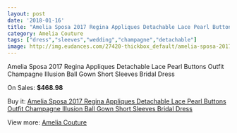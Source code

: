 ```yaml
---
layout: post
date: '2018-01-16'
title: "Amelia Sposa 2017 Regina Appliques Detachable Lace Pearl Buttons Outfit Champagne Illusion Ball Gown Short Sleeves Bridal Dress"
category: Amelia Couture
tags: ["dress","sleeves","wedding","champagne","detachable"]
image: http://img.eudances.com/27420-thickbox_default/amelia-sposa-2017-regina-appliques-detachable-lace-pearl-buttons-outfit-champagne-illusion-ball-gown-short-sleeves-bridal-dress.jpg
---
```

Amelia Sposa 2017 Regina Appliques Detachable Lace Pearl Buttons Outfit Champagne Illusion Ball Gown Short Sleeves Bridal Dress

On Sales: **$468.98**
<a href="https://www.eudances.com/en/amelia-couture/9157-amelia-sposa-2017-regina-appliques-detachable-lace-pearl-buttons-outfit-champagne-illusion-ball-gown-short-sleeves-bridal-dress.html"><amp-img layout="responsive" width="600" height="600" src="//img.eudances.com/27420-thickbox_default/amelia-sposa-2017-regina-appliques-detachable-lace-pearl-buttons-outfit-champagne-illusion-ball-gown-short-sleeves-bridal-dress.jpg" alt="Amelia Sposa 2017 Regina Appliques Detachable Lace Pearl Buttons Outfit Champagne Illusion Ball Gown Short Sleeves Bridal Dress 0" /></a>
<a href="https://www.eudances.com/en/amelia-couture/9157-amelia-sposa-2017-regina-appliques-detachable-lace-pearl-buttons-outfit-champagne-illusion-ball-gown-short-sleeves-bridal-dress.html"><amp-img layout="responsive" width="600" height="600" src="//img.eudances.com/27426-thickbox_default/amelia-sposa-2017-regina-appliques-detachable-lace-pearl-buttons-outfit-champagne-illusion-ball-gown-short-sleeves-bridal-dress.jpg" alt="Amelia Sposa 2017 Regina Appliques Detachable Lace Pearl Buttons Outfit Champagne Illusion Ball Gown Short Sleeves Bridal Dress 1" /></a>
<a href="https://www.eudances.com/en/amelia-couture/9157-amelia-sposa-2017-regina-appliques-detachable-lace-pearl-buttons-outfit-champagne-illusion-ball-gown-short-sleeves-bridal-dress.html"><amp-img layout="responsive" width="600" height="600" src="//img.eudances.com/27425-thickbox_default/amelia-sposa-2017-regina-appliques-detachable-lace-pearl-buttons-outfit-champagne-illusion-ball-gown-short-sleeves-bridal-dress.jpg" alt="Amelia Sposa 2017 Regina Appliques Detachable Lace Pearl Buttons Outfit Champagne Illusion Ball Gown Short Sleeves Bridal Dress 2" /></a>
<a href="https://www.eudances.com/en/amelia-couture/9157-amelia-sposa-2017-regina-appliques-detachable-lace-pearl-buttons-outfit-champagne-illusion-ball-gown-short-sleeves-bridal-dress.html"><amp-img layout="responsive" width="600" height="600" src="//img.eudances.com/27424-thickbox_default/amelia-sposa-2017-regina-appliques-detachable-lace-pearl-buttons-outfit-champagne-illusion-ball-gown-short-sleeves-bridal-dress.jpg" alt="Amelia Sposa 2017 Regina Appliques Detachable Lace Pearl Buttons Outfit Champagne Illusion Ball Gown Short Sleeves Bridal Dress 3" /></a>
<a href="https://www.eudances.com/en/amelia-couture/9157-amelia-sposa-2017-regina-appliques-detachable-lace-pearl-buttons-outfit-champagne-illusion-ball-gown-short-sleeves-bridal-dress.html"><amp-img layout="responsive" width="600" height="600" src="//img.eudances.com/27423-thickbox_default/amelia-sposa-2017-regina-appliques-detachable-lace-pearl-buttons-outfit-champagne-illusion-ball-gown-short-sleeves-bridal-dress.jpg" alt="Amelia Sposa 2017 Regina Appliques Detachable Lace Pearl Buttons Outfit Champagne Illusion Ball Gown Short Sleeves Bridal Dress 4" /></a>
<a href="https://www.eudances.com/en/amelia-couture/9157-amelia-sposa-2017-regina-appliques-detachable-lace-pearl-buttons-outfit-champagne-illusion-ball-gown-short-sleeves-bridal-dress.html"><amp-img layout="responsive" width="600" height="600" src="//img.eudances.com/27422-thickbox_default/amelia-sposa-2017-regina-appliques-detachable-lace-pearl-buttons-outfit-champagne-illusion-ball-gown-short-sleeves-bridal-dress.jpg" alt="Amelia Sposa 2017 Regina Appliques Detachable Lace Pearl Buttons Outfit Champagne Illusion Ball Gown Short Sleeves Bridal Dress 5" /></a>
<a href="https://www.eudances.com/en/amelia-couture/9157-amelia-sposa-2017-regina-appliques-detachable-lace-pearl-buttons-outfit-champagne-illusion-ball-gown-short-sleeves-bridal-dress.html"><amp-img layout="responsive" width="600" height="600" src="//img.eudances.com/27421-thickbox_default/amelia-sposa-2017-regina-appliques-detachable-lace-pearl-buttons-outfit-champagne-illusion-ball-gown-short-sleeves-bridal-dress.jpg" alt="Amelia Sposa 2017 Regina Appliques Detachable Lace Pearl Buttons Outfit Champagne Illusion Ball Gown Short Sleeves Bridal Dress 6" /></a>

Buy it: [Amelia Sposa 2017 Regina Appliques Detachable Lace Pearl Buttons Outfit Champagne Illusion Ball Gown Short Sleeves Bridal Dress](https://www.eudances.com/en/amelia-couture/9157-amelia-sposa-2017-regina-appliques-detachable-lace-pearl-buttons-outfit-champagne-illusion-ball-gown-short-sleeves-bridal-dress.html "Amelia Sposa 2017 Regina Appliques Detachable Lace Pearl Buttons Outfit Champagne Illusion Ball Gown Short Sleeves Bridal Dress")

View more: [Amelia Couture](https://www.eudances.com/en/54-Amelia-Couture "Amelia Couture")